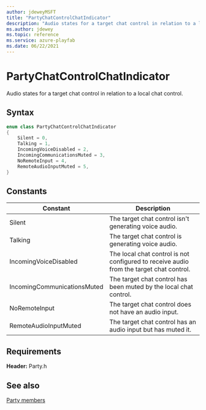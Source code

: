 ```yaml
---
author: jdeweyMSFT
title: "PartyChatControlChatIndicator"
description: "Audio states for a target chat control in relation to a local chat control."
ms.author: jdewey
ms.topic: reference
ms.service: azure-playfab
ms.date: 06/22/2021
---
```


# PartyChatControlChatIndicator  

Audio states for a target chat control in relation to a local chat control.    

## Syntax  
  
```cpp
enum class PartyChatControlChatIndicator    
{  
    Silent = 0,  
    Talking = 1,  
    IncomingVoiceDisabled = 2,  
    IncomingCommunicationsMuted = 3,  
    NoRemoteInput = 4,  
    RemoteAudioInputMuted = 5,  
}  
```  
  
## Constants  
  
| Constant | Description |
| --- | --- |
| Silent | The target chat control isn't generating voice audio. |  
| Talking | The target chat control is generating voice audio. |  
| IncomingVoiceDisabled | The local chat control is not configured to receive audio from the target chat control. |  
| IncomingCommunicationsMuted | The target chat control has been muted by the local chat control. |  
| NoRemoteInput | The target chat control does not have an audio input. |  
| RemoteAudioInputMuted | The target chat control has an audio input but has muted it. |  
  
  
## Requirements  
  
**Header:** Party.h
  
## See also  
[Party members](../party_members.md)  

  
  
